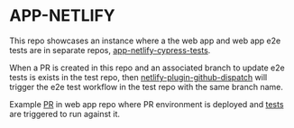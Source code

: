 # APP-NETLIFY

This repo showcases an instance where a the web app and web app e2e tests are in separate repos, [app-netlify-cypress-tests](https://github.com/jjhelguero/app-netlify-cypress-tests).

When a PR is created in this repo and an associated branch to update e2e tests is exists in the test repo, then [netlify-plugin-github-dispatch](https://github.com/bahmutov/netlify-plugin-github-dispatch) will trigger the e2e test workflow in the test repo with the same branch name.

Example [PR](https://github.com/jjhelguero/app-netlify/pull/11) in web app repo where PR environment is deployed and [tests](https://github.com/jjhelguero/app-netlify-cypress-tests/actions/runs/5684914773) are triggered to run against it.
